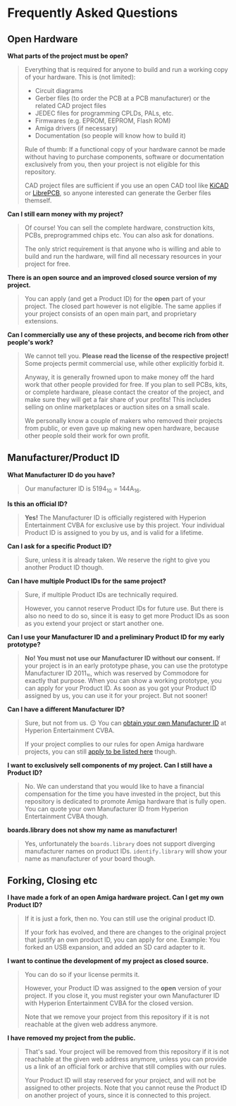 # Frequently Asked Questions

## Open Hardware

**What parts of the project must be open?**

> Everything that is required for anyone to build and run a working copy of your hardware. This is (not limited):
>
> * Circuit diagrams
> * Gerber files (to order the PCB at a PCB manufacturer) or the related CAD project files
> * JEDEC files for programming CPLDs, PALs, etc.
> * Firmwares (e.g. EPROM, EEPROM, Flash ROM)
> * Amiga drivers (if necessary)
> * Documentation (so people will know how to build it)
>
> Rule of thumb: If a functional copy of your hardware cannot be made without having to purchase components, software or documentation exclusively from you, then your project is not eligible for this repository.
>
> CAD project files are sufficient if you use an open CAD tool like [KiCAD](https://www.kicad.org/) or [LibrePCB](https://librepcb.org/), so anyone interested can generate the Gerber files themself.

**Can I still earn money with my project?**

> Of course! You can sell the complete hardware, construction kits, PCBs, preprogrammed chips etc. You can also ask for donations.
>
> The only strict requirement is that anyone who is willing and able to build and run the hardware, will find all necessary resources in your project for free.

**There is an open source and an improved closed source version of my project.**

> You can apply (and get a Product ID) for the **open** part of your project. The closed part however is not eligible. The same applies if your project consists of an open main part, and proprietary extensions.

**Can I commercially use any of these projects, and become rich from other people's work?**

> We cannot tell you. **Please read the license of the respective project!** Some projects permit commercial use, while other explicitly forbid it.
>
> Anyway, it is generally frowned upon to make money off the hard work that other people provided for free. If you plan to sell PCBs, kits, or complete hardware, please contact the creator of the project, and make sure they will get a fair share of your profits! This includes selling on online marketplaces or auction sites on a small scale.
>
> We personally know a couple of makers who removed their projects from public, or even gave up making new open hardware, because other people sold their work for own profit.

## Manufacturer/Product ID

**What Manufacturer ID do you have?**

> Our manufacturer ID is 5194<sub>10</sub> = 144A<sub>16</sub>.

**Is this an official ID?**

> **Yes!** The Manufacturer ID is officially registered with Hyperion Entertainment CVBA for exclusive use by this project. Your individual Product ID is assigned to you by us, and is valid for a lifetime.

**Can I ask for a specific Product ID?**

> Sure, unless it is already taken. We reserve the right to give you another Product ID though.

**Can I have multiple Product IDs for the same project?**

> Sure, if multiple Product IDs are technically required.
>
> However, you cannot reserve Product IDs for future use. But there is also no need to do so, since it is easy to get more Product IDs as soon as you extend your project or start another one.

**Can I use your Manufacturer ID and a preliminary Product ID for my early prototype?**

> **No! You must not use our Manufacturer ID without our consent.** If your project is in an early prototype phase, you can use the prototype Manufacturer ID 2011⏨, which was reserved by Commodore for exactly that purpose. When you can show a working prototype, you can apply for your Product ID. As soon as you got your Product ID assigned by us, you can use it for your project. But not sooner!

**Can I have a different Manufacturer ID?**

> Sure, but not from us. 😉 You can [obtain your own Manufacturer ID](https://wiki.amigaos.net/wiki/Amiga_Hardware_Manufacturer_ID_Registry) at Hyperion Entertainment CVBA.
>
> If your project complies to our rules for open Amiga hardware projects, you can still [apply to be listed here](application.md) though.

**I want to exclusively sell components of my project. Can I still have a Product ID?**

> No. We can understand that you would like to have a financial compensation for the time you have invested in the project, but this repository is dedicated to promote Amiga hardware that is fully open. You can quote your own Manufacturer ID from Hyperion Entertainment CVBA though.

**boards.library does not show my name as manufacturer!**

> Yes, unfortunately the `boards.library` does not support diverging manufacturer names on product IDs. `identify.library` will show your name as manufacturer of your board though.

## Forking, Closing etc

**I have made a fork of an open Amiga hardware project. Can I get my own Product ID?**

> If it is just a fork, then no. You can still use the original product ID.
> 
> If your fork has evolved, and there are changes to the original project that justify an own product ID, you can apply for one. Example: You forked an USB expansion, and added an SD card adapter to it.

**I want to continue the development of my project as closed source.**

> You can do so if your license permits it.
>
> However, your Product ID was assigned to the **open** version of your project. If you close it, you must register your own Manufacturer ID with Hyperion Entertainment CVBA for the closed version.
>
> Note that we remove your project from this repository if it is not reachable at the given web address anymore.

**I have removed my project from the public.**

> That's sad. Your project will be removed from this repository if it is not reachable at the given web address anymore, unless you can provide us a link of an official fork or archive that still complies with our rules.
>
> Your Product ID will stay reserved for your project, and will not be assigned to other projects. Note that you cannot reuse the Product ID on another project of yours, since it is connected to this project.
